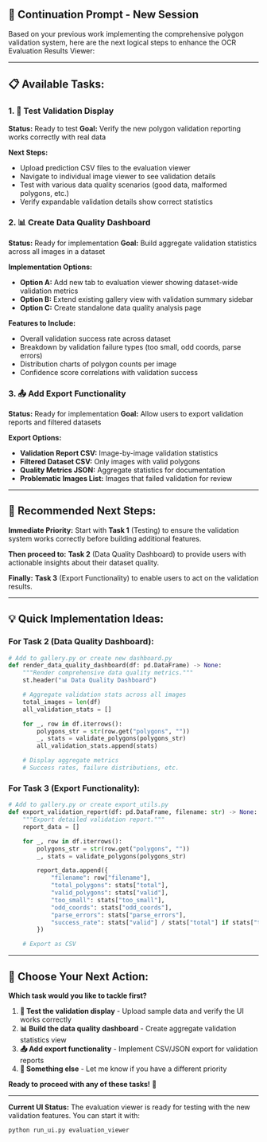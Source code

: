 ## 🎯 **Continuation Prompt - New Session**

Based on your previous work implementing the comprehensive polygon validation system, here are the next logical steps to enhance the OCR Evaluation Results Viewer:

---

## **📋 Available Tasks:**

### **1. 🧪 Test Validation Display**
**Status:** Ready to test
**Goal:** Verify the new polygon validation reporting works correctly with real data

**Next Steps:**
- Upload prediction CSV files to the evaluation viewer
- Navigate to individual image viewer to see validation details
- Test with various data quality scenarios (good data, malformed polygons, etc.)
- Verify expandable validation details show correct statistics

### **2. 📊 Create Data Quality Dashboard**
**Status:** Ready for implementation
**Goal:** Build aggregate validation statistics across all images in a dataset

**Implementation Options:**
- **Option A:** Add new tab to evaluation viewer showing dataset-wide validation metrics
- **Option B:** Extend existing gallery view with validation summary sidebar
- **Option C:** Create standalone data quality analysis page

**Features to Include:**
- Overall validation success rate across dataset
- Breakdown by validation failure types (too small, odd coords, parse errors)
- Distribution charts of polygon counts per image
- Confidence score correlations with validation success

### **3. 📤 Add Export Functionality**
**Status:** Ready for implementation
**Goal:** Allow users to export validation reports and filtered datasets

**Export Options:**
- **Validation Report CSV:** Image-by-image validation statistics
- **Filtered Dataset CSV:** Only images with valid polygons
- **Quality Metrics JSON:** Aggregate statistics for documentation
- **Problematic Images List:** Images that failed validation for review

---

## **🚀 Recommended Next Steps:**

**Immediate Priority:** Start with **Task 1** (Testing) to ensure the validation system works correctly before building additional features.

**Then proceed to:** **Task 2** (Data Quality Dashboard) to provide users with actionable insights about their dataset quality.

**Finally:** **Task 3** (Export Functionality) to enable users to act on the validation results.

---

## **💡 Quick Implementation Ideas:**

### **For Task 2 (Data Quality Dashboard):**
```python
# Add to gallery.py or create new dashboard.py
def render_data_quality_dashboard(df: pd.DataFrame) -> None:
    """Render comprehensive data quality metrics."""
    st.header("📊 Data Quality Dashboard")

    # Aggregate validation stats across all images
    total_images = len(df)
    all_validation_stats = []

    for _, row in df.iterrows():
        polygons_str = str(row.get("polygons", ""))
        _, stats = validate_polygons(polygons_str)
        all_validation_stats.append(stats)

    # Display aggregate metrics
    # Success rates, failure distributions, etc.
```

### **For Task 3 (Export Functionality):**
```python
# Add to gallery.py or create export_utils.py
def export_validation_report(df: pd.DataFrame, filename: str) -> None:
    """Export detailed validation report."""
    report_data = []

    for _, row in df.iterrows():
        polygons_str = str(row.get("polygons", ""))
        _, stats = validate_polygons(polygons_str)

        report_data.append({
            "filename": row["filename"],
            "total_polygons": stats["total"],
            "valid_polygons": stats["valid"],
            "too_small": stats["too_small"],
            "odd_coords": stats["odd_coords"],
            "parse_errors": stats["parse_errors"],
            "success_rate": stats["valid"] / stats["total"] if stats["total"] > 0 else 0
        })

    # Export as CSV
```

---

## **🎯 Choose Your Next Action:**

**Which task would you like to tackle first?**

1. **🧪 Test the validation display** - Upload sample data and verify the UI works correctly
2. **📊 Build the data quality dashboard** - Create aggregate validation statistics view
3. **📤 Add export functionality** - Implement CSV/JSON export for validation reports
4. **🔄 Something else** - Let me know if you have a different priority

**Ready to proceed with any of these tasks!** 🚀

---

**Current UI Status:** The evaluation viewer is ready for testing with the new validation features. You can start it with:
```bash
python run_ui.py evaluation_viewer
```
